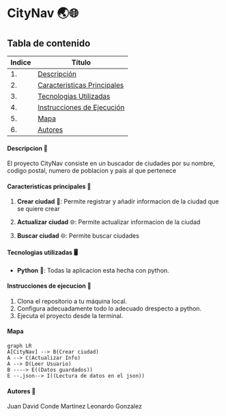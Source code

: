 # CityNav 🌏🌐

## Tabla de contenido
| Indice | Título  |
|--|--|
| 1. | [Descripción](#Descripcion) |
| 2. | [Caracteristicas Principales](#Caracteristicas-principales) |
| 3. | [Tecnologias Utilizadas](#Tecnologias-utilizadas) |
| 4. | [Instrucciones de Ejecución](#Instrucciones-de-ejecucion) |
| 5. | [Mapa](#Mapa) |
| 6. | [Autores](#Autores) |

#### Descripcion 🚀

El proyecto CityNav consiste en un buscador de ciudades por su nombre, codigo postal, numero de poblacion y pais al que pertenece

#### Caracteristicas principales 🧮

1. **Crear ciudad** 👥: Permite registrar y añadir informacion de la ciudad que se quiere crear

2. **Actualizar ciudad** 🌐: Permite actualizar informacion de la ciudad 

3. **Buscar ciudad** 🌐: Permite buscar ciudades


#### Tecnologias utilizadas 🖥️

- **Python** 🐍: Todas la aplicacion esta hecha con python.


#### Instrucciones de ejecucion 📐

1. Clona el repositorio a tu máquina local. 
2. Configura adecuadamente todo lo adecuado drespecto a python.
3. Ejecuta el proyecto desde la terminal.

#### Mapa 

```mermaid
graph LR
A[CityNav] --> B(Crear ciudad)
A --> C(Actualizar Info)
A --> D(Leer Usuario)
B ----> E((Datos guardados))
E --.json--> I((Lectura de datos en el json)) 
```

#### Autores 👤

Juan David Conde Martínez
Leonardo Gonzalez
